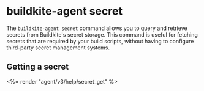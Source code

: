 # buildkite-agent secret

The `buildkite-agent secret` command allows you to query and retrieve secrets from Buildkite's secret storage. This command is useful for fetching secrets that are required by your build scripts, without having to configure third-party secret management systems.

## Getting a secret

<%= render "agent/v3/help/secret_get" %>

